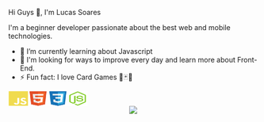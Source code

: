 Hi Guys 👋, I'm Lucas Soares

I'm a beginner developer passionate about the best web and mobile technologies.

- 🌱 I’m currently learning about Javascript
- 🔭 I'm looking for ways to improve every day and learn more about Front-End.
- ⚡ Fun fact: I love Card Games 🎴🃏🔥

<div style='display: flex;'>
  <img height="30" width="40" src="https://raw.githubusercontent.com/devicons/devicon/master/icons/javascript/javascript-plain.svg">
  <img height="30" width="40" src="https://raw.githubusercontent.com/devicons/devicon/master/icons/html5/html5-original.svg">
  <img height="30" width="40" src="https://raw.githubusercontent.com/devicons/devicon/master/icons/css3/css3-original.svg">
  <img height="30" width="40" src="https://raw.githubusercontent.com/devicons/devicon/master/icons/nodejs/nodejs-original.svg">
</div>

<div align="center">
  <a href="https://github.com/lucassoares72">
  <img height="180em" src="https://github-readme-stats.vercel.app/api?username=lucassoares72&show_icons=true&theme=dracula&include_all_commits=true&count_private=true"/>
</div>
